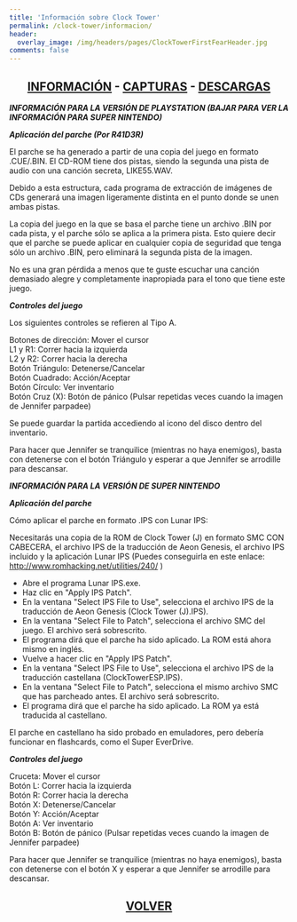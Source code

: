 ```yaml
---
title: 'Información sobre Clock Tower'
permalink: /clock-tower/informacion/
header:
  overlay_image: /img/headers/pages/ClockTowerFirstFearHeader.jpg
comments: false
---
```

<h2 style="text-align: center;"><strong><a href="/clock-tower/informacion/">INFORMACIÓN</a> - <a href="/clock-tower/capturas/">CAPTURAS</a> - <a href="/clock-tower/descargar/">DESCARGAS</a></strong></h2>

**_INFORMACIÓN PARA LA VERSIÓN DE PLAYSTATION (BAJAR PARA VER LA INFORMACIÓN PARA SUPER NINTENDO)_**

**_Aplicación del parche (Por R41D3R)_**

El parche se ha generado a partir de una copia del juego en formato .CUE/.BIN. El CD-ROM 
tiene dos pistas, siendo la segunda una pista de audio con una canción secreta, LIKE55.WAV.

Debido a esta estructura, cada programa de extracción de imágenes de CDs generará una imagen 
ligeramente distinta en el punto donde se unen ambas pistas.

La copia del juego en la que se basa el parche tiene un archivo .BIN por cada pista, y el 
parche sólo se aplica a la primera pista. Esto quiere decir que el parche se puede aplicar en 
cualquier copia de seguridad que tenga sólo un archivo .BIN, pero eliminará la segunda pista 
de la imagen.

No es una gran pérdida a menos que te guste escuchar una canción demasiado alegre y completamente 
inapropiada para el tono que tiene este juego.

_**Controles del juego**_

Los siguientes controles se refieren al Tipo A.

Botones de dirección: Mover el cursor  
L1 y R1: Correr hacia la izquierda  
L2 y R2: Correr hacia la derecha  
Botón Triángulo: Detenerse/Cancelar  
Botón Cuadrado: Acción/Aceptar  
Botón Círculo: Ver inventario  
Botón Cruz (X): Botón de pánico (Pulsar repetidas veces cuando la imagen de Jennifer parpadee)

Se puede guardar la partida accediendo al icono del disco dentro del inventario.

Para hacer que Jennifer se tranquilice (mientras no haya enemigos), basta con detenerse con el botón 
Triángulo y esperar a que Jennifer se arrodille para descansar.


**_INFORMACIÓN PARA LA VERSIÓN DE SUPER NINTENDO_**

**_Aplicación del parche_**

Cómo aplicar el parche en formato .IPS con Lunar IPS:

Necesitarás una copia de la ROM de Clock Tower (J) en formato SMC CON 
CABECERA, el archivo IPS de la traducción de Aeon Genesis, el archivo IPS 
incluido y la aplicación Lunar IPS (Puedes conseguirla en este enlace: 
http://www.romhacking.net/utilities/240/ )

 - Abre el programa Lunar IPS.exe.  
 - Haz clic en "Apply IPS Patch".  
 - En la ventana "Select IPS File to Use", selecciona el archivo IPS de la traducción de Aeon Genesis (Clock Tower (J).IPS).  
 - En la ventana "Select File to Patch", selecciona el archivo SMC del juego. El archivo será sobrescrito.  
 - El programa dirá que el parche ha sido aplicado. La ROM está ahora mismo en inglés.  
 - Vuelve a hacer clic en "Apply IPS Patch".
 - En la ventana "Select IPS File to Use", selecciona el archivo IPS de la traducción castellana (ClockTowerESP.IPS).  
 - En la ventana "Select File to Patch", selecciona el mismo archivo SMC que has parcheado antes. El archivo será sobrescrito.  
 - El programa dirá que el parche ha sido aplicado. La ROM ya está traducida al castellano.

El parche en castellano ha sido probado en emuladores, pero debería 
funcionar en flashcards, como el Super EverDrive.


_**Controles del juego**_

Cruceta: Mover el cursor  
Botón L: Correr hacia la izquierda  
Botón R: Correr hacia la derecha  
Botón X: Detenerse/Cancelar  
Botón Y: Acción/Aceptar  
Botón A: Ver inventario  
Botón B: Botón de pánico (Pulsar repetidas veces cuando la imagen de Jennifer parpadee)

Para hacer que Jennifer se tranquilice (mientras no haya enemigos), basta con detenerse con el botón 
X y esperar a que Jennifer se arrodille para descansar.

<h2 style="text-align: center;"><strong><a href="/clock-tower/">VOLVER</a></strong></h2>

